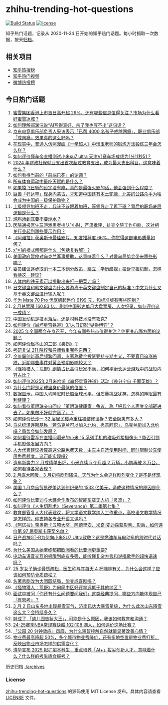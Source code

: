 # zhihu-trending-hot-questions

[![Build Status](https://github.com/justjavac/zhihu-trending-hot-questions/workflows/ci/badge.svg?branch=master)](https://github.com/justjavac/zhihu-trending-hot-questions/actions)
[![license](https://img.shields.io/github/license/justjavac/zhihu-trending-hot-questions)](https://github.com/justjavac/zhihu-trending-hot-questions/blob/master/LICENSE)

知乎热门话题，记录从 2020-11-24
日开始的知乎热门话题。每小时抓取一次数据，按天[归档](./archives)。

## 相关项目

- [知乎热搜榜](https://github.com/justjavac/zhihu-trending-top-search)
- [知乎热门视频](https://github.com/justjavac/zhihu-trending-hot-video)
- [微博热搜榜](https://github.com/justjavac/weibo-trending-hot-search)

## 今日热门话题

<!-- BEGIN -->
<!-- 最后更新时间 Tue Mar 04 2025 10:14:13 GMT+0800 (China Standard Time) -->

1. [蜜雪集团香港上市首日高开超 29%，还有哪些信息值得关注？市场为什么看好蜜雪冰城？](https://www.zhihu.com/question/13921693632)
1. [如何理解郑渊洁说“AI写得真好，杀了我也写不出”这句话？](https://www.zhihu.com/question/13624185813)
1. [京东电竞俱乐部负责人采访表示「已帮 4000 名孩子戒除网瘾」，职业俱乐部「戒网瘾」效果真的这么好吗？](https://www.zhihu.com/question/13558340968)
1. [在现实中，普通人仿照漫画《一拳超人》中琦玉老师的锻炼方法锻炼三年会怎么样？](https://www.zhihu.com/question/27800026)
1. [如何评价懂车帝直播测试小米su7 ultra 天津V1赛车场成绩为1分11秒51？](https://www.zhihu.com/question/13944298654)
1. [2024 年财政社保就业支出首次超过教育支出，成为最大支出科目，这意味着什么？](https://www.zhihu.com/question/13838914504)
1. [如何看待当前的「前端已死」的论调？](https://www.zhihu.com/question/13453534732)
1. [所有体育运动中最吃天赋的是什么？](https://www.zhihu.com/question/477210375)
1. [如果猿飞日斩的设定没有崩，真的是最强火影的话，他会强到什么程度？](https://www.zhihu.com/question/347722026)
1. [巨兽「犴达罕」现身内蒙古，才知道中国还有本土驼鹿，北美的公路杀手为啥会成为中国的一级保护动物？](https://www.zhihu.com/question/13198691179)
1. [上级领导加班不走，我该不该跟着加班，等领导走了再下班？背后的职场底层逻辑是什么？](https://www.zhihu.com/question/13506478332)
1. [炖鸡汤到底要不要焯水？](https://www.zhihu.com/question/637767178)
1. [医院通报医生玩游戏患者排队1小时，严肃批评，排查全院工作电脑，这对相关行业起到哪些警示作用？](https://www.zhihu.com/question/13525226915)
1. [《阿诺拉》获奥斯卡最佳影片，知友推荐度 66%，你觉得这部电影质量如何？](https://www.zhihu.com/question/13909640253)
1. [x⁷=1的根式解都是什么（包括复数解）?](https://www.zhihu.com/question/634670708)
1. [美国政府暂停对乌克兰军事援助，这意味着什么？对俄乌局势会带来哪些影响？](https://www.zhihu.com/question/13993053637)
1. [委员建议逐步取消一本二本划分政策，建立「学历歧视」投诉举报机制，怎样看待这一建议?](https://www.zhihu.com/question/13908076987)
1. [人体内的铁元素可以提取出来打一把菜刀吗？](https://www.zhihu.com/question/12841254774)
1. [日文键盘和韩文键盘为什么要游离于英文键盘制定自己的标准？中文为什么又基于英文键盘进行输入呢？](https://www.zhihu.com/question/62755107)
1. [华为 Mate 70 Pro 优享版起售价 6199 元，和标准版有哪些区别？](https://www.zhihu.com/question/13657375595)
1. [2 月总票房 160.83 亿，刷新中国影史单月大盘票房、人次纪录，如何评价这一成绩？](https://www.zhihu.com/question/13766079248)
1. [中国发动机是技术落后，还是材料技术没有攻克?](https://www.zhihu.com/question/664360790)
1. [如何评价《崩坏星穹铁道》3.1末日幻影“猢狲博弈”？](https://www.zhihu.com/question/13914500783)
1. [2025 年全国两会在京召开，今年有哪些热点值得关注？你更关心哪方面的议题？](https://www.zhihu.com/question/13891676102)
1. [如何评价赵本山的三部《卖拐》？](https://www.zhihu.com/question/65885480)
1. [考研复试 211 院校和导师看重哪些东西？](https://www.zhihu.com/question/12732238154)
1. [金价屡创新高后频繁回调，专家称黄金投资要持长期主义，不要盲目追涨杀跌，近期哪些事件对黄金预期影响较大？](https://www.zhihu.com/question/13773337544)
1. [《怪物猎人：荒野》剧情占比高引玩家不满，如何平衡长运营游戏中的战役内容占比？](https://www.zhihu.com/question/13645368681)
1. [如何评价2025年2月米哈游《崩坏星穹铁道》活动《差分宇宙 千面英雄》？](https://www.zhihu.com/question/13360893818)
1. [为什么门将是足球里身价最低的位置？](https://www.zhihu.com/question/13800610568)
1. [数据显示，中国人均睡眠时长超全球水平，但质量挑战犹存，怎样的睡眠最有利健康？](https://www.zhihu.com/question/13764058142)
1. [如何看待董明珠亲自回应「董明珠健康家」争议，称「把我个人声誉全部砸进去了，如果做不好就完蛋了」？](https://www.zhihu.com/question/13855818148)
1. [如何评价长沙一 32 层居民楼承重柱被装修误拆？安全隐患有多大？](https://www.zhihu.com/question/13579960215)
1. [乌总统泽连斯基称「若乌克兰可以加入北约，愿意辞职」，乌克兰能加入北约吗？局势会如何发展？](https://www.zhihu.com/question/13888453008)
1. [如何看待雷军在直播间曝光的小米 15 系列手机的磁吸外接摄像头？能否引领手机影像发展方向？](https://www.zhihu.com/question/13869729219)
1. [人大代表建议折算高速公路免费天数，由车主自选使用时间，同时限制公车使用免费额度，这可能实现吗?](https://www.zhihu.com/question/13760563100)
1. [造车新势力 2 月成绩单出炉，小米连续 5 个月超 2 万辆，小鹏再破 3 万台，如何看待各家表现？](https://www.zhihu.com/question/13755476662)
1. [2 月底大回暖，3 月初将剧烈降温，天气为什么会这样剧烈变化？是不是坏现象？](https://www.zhihu.com/question/13616746035)
1. [美国 1 月商品贸易逆差达到创纪录的 1533 亿美元，造成这种情况的原因是什么？](https://www.zhihu.com/question/13714955495)
1. [如何评价比亚迪与大疆合作发布的智能车载无人机「灵鸢」？](https://www.zhihu.com/question/13647450592)
1. [如何评价《人生切割术》（Severance）第二季第七集？](https://www.zhihu.com/question/13657233215)
1. [教育部答复人大代表建议，将大学语文教学纳入工作重点，高校语文教学情况是怎样的，你支持各专业开语文课吗？](https://www.zhihu.com/question/13901797906)
1. [《阿诺拉》获奥斯卡五项大奖，阿德里安、米奇·麦迪森获影帝、影后，如何评价第 97 届奥斯卡获奖名单？](https://www.zhihu.com/question/13639482106)
1. [日产战神GT-R为何向小米SU7 Ultra致敬？这是燃油车与电动车的跨时代对话吗？](https://www.zhihu.com/question/13692421384)
1. [为什么美国从始至终都把欧洲看的比亚洲更重要?](https://www.zhihu.com/question/13776251635)
1. [电动车语音交互的极限到底有多强，能听懂复杂方言和说唱歌手的超快语速吗？](https://www.zhihu.com/question/13644979213)
1. [25 岁女子确诊骨质疏松，医生称与其每天 4 杯咖啡有关，为什么会这样？应该如何预防骨质疏松？](https://www.zhihu.com/question/13801718916)
1. [名著悲剧改为大团圆结局，能变成喜剧吗？](https://www.zhihu.com/question/660016721)
1. [《怪物猎人：荒野》为何简中区好评率远低于其他地区？](https://www.zhihu.com/question/13662158703)
1. [面试中被问「你还有什么问题要问我们」这类经典提问，哪些方向能体现自己「有思考」？](https://www.zhihu.com/question/13658349879)
1. [3 月 2 日山东多地出现暴雪天气，济南已达大暴雪量级，为什么此次山东降雪这么大？会持续多久？](https://www.zhihu.com/question/13852440940)
1. [娃成了 「幼儿园告状大王」，可能是什么原因，我该如何教育和沟通？](https://www.zhihu.com/question/13112546820)
1. [24-25赛季NBA常规赛快船 102:108 湖人，如何评价这场比赛？](https://www.zhihu.com/question/13902542414)
1. [「公园 20 分钟效应」风靡，为什么短暂接触自然就能显著改善心情？](https://www.zhihu.com/question/13453647278)
1. [物业费最高降超 50%，多个城市物业费降价，还有多地空置房物业费打折，反映出物业市场怎样的供需变化？](https://www.zhihu.com/question/13719813169)
1. [清华宣布 2025 拟扩招本科生，重点培养「Al+」拔尖创新人才，意味着什么？什么样的考生适合报考？](https://www.zhihu.com/question/13834030622)

<!-- END -->

历史归档 [./archives](./archives)

### License

[zhihu-trending-hot-questions](https://github.com/justjavac/zhihu-trending-hot-questions)
的源码使用 MIT License 发布。具体内容请查看 [LICENSE](./LICENSE) 文件。
